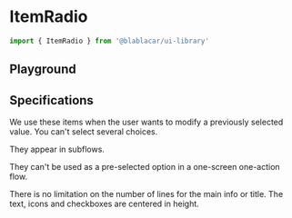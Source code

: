 # ItemRadio

```js
import { ItemRadio } from '@blablacar/ui-library'
```

## Playground

<!-- STORY -->

## Specifications

We use these items when the user wants to modify a previously selected value. You can't select several choices.

They appear in subflows.

They can't be used as a pre-selected option in a one-screen one-action flow.

There is no limitation on the number of lines for the main info or title. The text, icons and checkboxes are centered in height.
